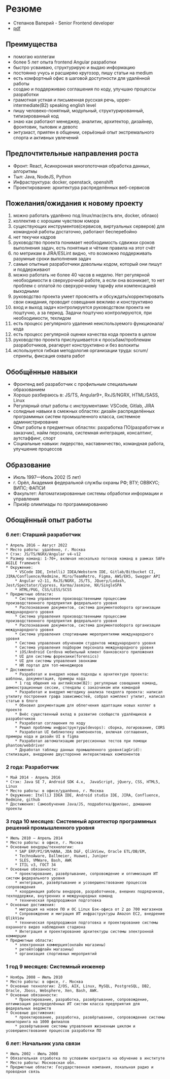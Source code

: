# Резюме

 * Степанов Валерий - Senior Frontend developer
 * [pdf](https://stepanovv.ru/kbo/kb/карьера/резюме.pdf)

## Преимущества

 * помогаю коллегам
 * более 5 лет опыта frontend Angular разработки
 * быстро усваиваю, структурирую и выдаю информацию
 * постоянно учусь и расширяю кругозор, пишу статьи на medium
 * есть комфортный офис в шаговой доступности для удалённой работы
 * создаю и поддерживаю соглашения по коду, улучшаю процессы разработки
 * грамотная устная и письменная русская речь, upper-intermediate(B2) speaking english level
 * пишу человеко-понятный, модульный, структурированный, типизированный код
 * знаю как работают менеджер, аналитик, архитектор, дизайнер, фронтовик, тыловик и девопс
 * энтузиаст, приятен в общении, серьёзный опыт экстремального спорта и активных увлечений

## Предпочтительные направления роста

 * Фронт: React, Асинхронная многопоточная обработка данных, алгоритмы
 * Тыл: Java, NodeJS, Python
 * Инфраструктура: docker, openstack, openshift
 * Проектирование: архитектура распределённых веб-сервисов

## Пожелания/ожидания к новому проекту

 1. можно работать удалённо под linux/mac(есть впн, docker, облако)
 1. коллектив с хорошим чувством юмора
 1. существующих инструментов(сервисов, виртуальных серверов) для командной работы достаточно, работают бесперебойно
 1. нет текучки кадров
 1. руководство проекта понимает необходимость сдвижки сроков выполнения задач, есть понятные и чёткие правила на этот счёт
 1. по метрикам в JIRA/ESLint видно, что возможно поддерживать разумные сроки выполнения задач
 1. самые опытные разработчики довольны кодом, который они пишут и поддерживают
 1. можно работать не более 40 часов в неделю. Нет регулярной необходимости в сверхурочной работе, а если она возникает, то нет проблем с оплатой по сверхурочному тарифу или компенсацией выходными
 1. руководство проекта умеет прояснять и обсуждать/корректировать свои ожидания, проводит совещания вежливо и конструктивно
 1. вход и выход задач контролируется руководством проекта не поштучно, а за период. Задачи поштучно контролируются, при необходимости, техлидом
 1. есть процесс регулярного удаления неиспользуемого функционала/кода
 1. есть процесс регулярной оценки качества кода проекта в целом
 1. руководство проекта прислушивается к просьбам/проблемам разработчиков, реагирует конструктивно и без волокиты
 1. используется гибкая методология организации труда: scrum/спринты, фиксация охвата работ

## Обобщённые навыки

 * Фронтенд веб разработчик с профильным специальным образованием
 * Хорошо разбираюсь в: JS/TS, Angular9+, RxJS/NGRX, HTML/SASS, Linux
 * Регулярный опыт работы с инструментами: VSCode, Gitlab, JIRA
 * солидные навыки в смежных областях: дизайн распределённых программных систем промышленного класса, системное администрирование
 * Опыт работы в предметных областях: разработка ПО(разработчик и заказчик), найм персонала, системная интеграция, консалтинг, аутстаффинг, спорт
 * Социальные навыки: лидерство, наставничество, командная работа, улучшение процессов

## Образование
 * Июль 1997—Июль 2002 (5 лет)
 * г. Орёл, Академия федеральной службы охраны РФ; ВТУ; ОВВКУС; ВИПС; ФАПСИ
 * Факультет: Автоматизированные системы обработки информации и управления
 * Призёр олимпиады по программированию

## Обощённый опыт работы

### 6 лет: Старший разработчик

	* Апрель 2016 — Август 2022
	* Место работы: удалённо, г. Москва
	* Стэк: JS/TS/NGRX/Angular v4-v12
	* Размер команд: 1-70+, включая несколько потоков команд в рамках SAFe AGILE framework
	* Окружение:
		* VSCode IDE, IntelliJ IDEA/Webstorm IDE, Gitlab/Bitbucket CI, JIRA/Confluence/Redmine, Miro/TeamRetro, Figma, AWS/EKS, Swagger API
		* Angular v2-11, RxJS/NGRX, JS/TS, JQuery/Lodash, Jest/Spectator/Cypress, Karma/Jasmine, NX/SingleSPA
		* HTML/PUG, CSS/LESS/SCSS
	* Предметные области:
		* Система управления производственными процессами производственного предприятия федерального уровня
		* Распознавание документов, система документооборота организации международного уровня
		* Система управления производственными процессами производственного предприятия федерального уровня
		* Распознавание документов, система документооборота организации международного уровня
		* Система управления спортивными мероприятиями международного уровня
		* Система управления обучением студентов международного уровня
		* Система управления подбором персонала международного уровня
		* iOS/Android Cordova мобильный клиент банковского приложения
		* UI для системы форензики(forensics)
		* UI для системы управления звонками
		* HR портал для топ-менеджеров
	* Достижения:
		* Разработал и внедрил новые подходы к архитектуре проекта: шаблоны, документация, примеры кода
		* 1 год общения на английском(B2): регулярные совещания команд, демонстрационные сессии, стендапы с заказчиком или командой
		* Разработал и внедрил методику анализа техдолга проекта: написал утилиту построения графа зависимостей, собрал комплект утилит, написал статью в блоге
		* Обновил документацию для облегчения адаптации новых коллег в проекте
		* Внёс существенный вклад в развитие сообществ удалёнщиков и разработчиков
		* Разработал соглашения по коду
		* Решил проблемы инфраструктуры(devops): сборка, логирование, CORS
		* Разработал UI библиотеку компонентов, включая соглашения, примеры кода и дизайн UI в figma
		* Разработал автоматизацию регрессионных тестов при помощи phantom/webdriver
		* Доработал таблицу данных промышленного уровня(agGrid): стилизация, внедрение двусторонне интерактивных компонентов

### 2 года: Разработчик

	* Май 2014 - Апрель 2016
	* Стэк: Java SE 7, Android SDK 4.x,  JavaScript, jQuery, CSS, HTML5, Linux
	* Место работы: в офисе/удалённо, г. Москва
	* Окружение: ItelliJ IDEA IDE, Android studio IDE, JIRA, Confluence, Redmine, github
	* Достижения: Самообучение Java/JS, подработка/фриланс, домашние проекты

### 3 года 10 месяцев: Системный архитектор программных решений промышленного уровня

	* Июль 2010 — Апрель 2014
	* Место работы: в офисе, г. Москва
	* Основные вендоры/технологии:
		* SAP ERP/PI/SM/HANA, JDA D&F, QlikView, Oracle ETL/DB/EM,
		* TechnoAware, Dallmeier, Huawei, Juniper
		* SLES, VMWare, Bash, AWK
		* ITIL v3, ГОСТ 34
	* Основные обязанности:
		* проектирование, развёртывание, сопровождение и оптимизация ИТ систем федерального уровня
		* интеграция, развёртывание и усовершенствование процессов сопровождения
		* координация работы вендоров, разработчиков, внешних подрядчиков, техподдержки, внутренних и международных команд
		* техническая предпродажная подготовка
	* Основные достижения:
		* миграция на новое ПО и ОС Linux Бэк-офиса от 2 до 700 магазинов
		* Сопровождение и миграция ИТ инфраструктуры Amazon EC2, внедрение QlikView
		* техническая предпродажная подготовка и проектирование системы охранного видео наблюдения стадиона
		* Интеграция и проектирование архитектуры системы электронной коммерции
	* Предметные области:
		* электронная коммерция(онлайн магазины)
		* ритейл(оффлайн магазины)
		* организация спортивных мероприятий
### 1 год 9 месяцев: Системный инженер

	* Ноябрь 2008 — Июль 2010
	* Место работы: в офисе, г. Москва
	* Основные технологии: Z/OS, AIX, Linux, MySQL, PostgreSQL, DB2, Oracle, Jboss, Websphere, Xen, Bash, AWK.
	* Основные обязанности:
		* Проектирование, разработка, развёртывание, сопровождение, оптимизация распределённых ИТ систем класса предприятия для федеральных ведомств
	* Основные достижения:
		* проектирование, разработка, развёртывание, сопровождение системы мониторинга на 1000 филиалов
		* развёртывание системы управления жизненным циклом и усовершенствование процессов разработки ПО

### 6 лет: Начальник узла связи

 	* Июль 2002 - Июль 2008
	* Обязательная отработка по условиям контракта на обучение в институте
	* Место работы: Московская обл.
	* Предметные области: Государственная компания, локальная радио и проводная связь
